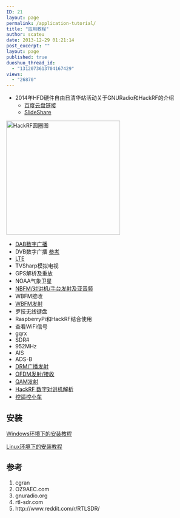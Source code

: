```yaml
---
ID: 21
layout: page
permalink: /application-tutorial/
title: "应用教程"
author: scateu
date: 2013-12-29 01:21:14
post_excerpt: ""
layout: page
published: true
duoshuo_thread_id:
  - "1312073613704167429"
views:
  - "26870"
---
```

<ul>
	<li>2014年HFD硬件自由日清华站活动关于GNURadio和HackRF的介绍
<ul>
	<li><a href="http://pan.baidu.com/s/1gdzJjQN">百度云盘链接</a></li>
	<li><a href="http://www.slideshare.net/WangKang1/2014hfdgnuradio-x-hackrf-scateu">SlideShare</a></li>
</ul>
</li>
</ul>
<a href="http://www.hackrf.net/wp-content/uploads/2013/12/HackRF圆圈图.jpg"><img class="alignnone size-full wp-image-232" src="http://www.hackrf.net/wp-content/uploads/2013/12/HackRF圆圈图.jpg" alt="HackRF圆圈图" width="300" /></a>
<ul>
	<li><a href="http://www.hackrf.net/2014/03/hackrf-dab-%E5%B9%BF%E6%92%AD%E5%8F%91%E5%B0%84-hackrf-dab-transmit/">DAB数字广播</a></li>
	<li>DVB数字广播 <a href="http://wiki.oz9aec.net/index.php/Simple_DVB_with_Gstreamer_and_GNU_Radio">参考</a></li>
	<li><a href="http://www.hackrf.net/2014/04/hackrf-lte-scan/">LTE</a></li>
	<li>TVSharp模拟电视</li>
	<li>GPS解析及重放</li>
	<li>NOAA气象卫星</li>
	<li><a title="HackRF进行NBFM(窄带调频)并进行亚音频静噪实验" href="http://www.hackrf.net/2014/06/hackrf_nbfm_tx_n_ctcss_squelch/">NBFM/对讲机/手台发射及亚音频</a></li>
	<li>WBFM接收</li>
	<li><a href="/2014/01/wbfm发射">WBFM发射</a></li>
	<li>罗技无线键盘</li>
	<li>RaspberryPi和HackRF结合使用</li>
	<li>查看WiFi信号</li>
	<li>gqrx</li>
	<li>SDR#</li>
	<li>952MHz</li>
	<li>AIS</li>
	<li>ADS-B</li>
	<li><a title="发射DRM广播信号" href="http://www.hackrf.net/2014/03/transmit-drm/">DRM广播发射</a></li>
	<li><a title="GNURadio关于OFDM的模块" href="http://www.hackrf.net/2014/03/gnuradio-ofdm-modules/">OFDM发射/接收</a></li>
	<li><a title="HackRF 发射 64QAM 信号" href="http://www.hackrf.net/2014/03/hackrf-64qam-transmit/">QAM发射</a></li>
	<li><a title="HackRF One 解调数字对讲机" href="http://www.hackrf.net/2014/03/hackrf-one-trunking-radio/">HackRF 数字对讲机解析</a></li>
	<li><a href="http://www.hackrf.net/2014/03/%E7%94%A8hackrf%E5%92%8Cgnuradio%E6%9D%A5%E5%AE%9E%E7%8E%B0%E5%AF%B9%E9%81%A5%E6%8E%A7%E5%B0%8F%E8%BD%A6%E7%9A%84%E6%8E%A7%E5%88%B6/">控遥控小车</a></li>
</ul>
<h2>安装</h2>
<a href="http://www.hackrf.net/2013/12/%E5%9C%A8windows%E7%8E%AF%E5%A2%83%E4%B8%8B%E5%AE%89%E8%A3%85hackrf%E9%A9%B1%E5%8A%A8/">Windows环境下的安装教程</a>

<a href="http://www.hackrf.net/2013/12/linux%E7%B3%BB%E7%BB%9F%E4%B8%8A%E6%90%AD%E5%BB%BAhackrf%E7%8E%AF%E5%A2%83/">Linux环境下的安装教程</a>
<h2>参考</h2>
<ol>
	<li>cgran</li>
	<li>OZ9AEC.com</li>
	<li>gnuradio.org</li>
	<li>rtl-sdr.com</li>
	<li>http://www.reddit.com/r/RTLSDR/</li>
</ol>
